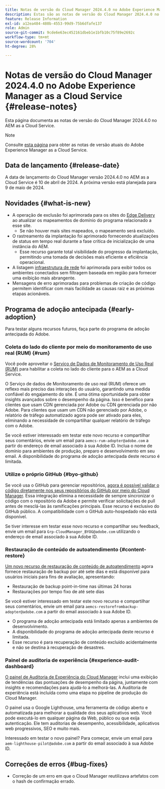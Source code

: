```yaml
---
title: Notas de versão do Cloud Manager 2024.4.0 no Adobe Experience Manager as a Cloud Service
description: Estas são as notas de versão do Cloud Manager 2024.4.0 no AEM as a Cloud Service.
feature: Release Information
exl-id: a12ea484-480b-4553-99d9-75b6dfafe137
role: Admin
source-git-commit: 9cde6e63ec452161dbeb1e1bfb10c75f89e2692c
workflow-type: tm+mt
source-wordcount: '704'
ht-degree: 28%

---
```


# Notas de versão do Cloud Manager 2024.4.0 no Adobe Experience Manager as a Cloud Service {#release-notes}

Esta página documenta as notas de versão do Cloud Manager 2024.4.0 no AEM as a Cloud Service.

>[!NOTE]
>
>Consulte [esta página](/help/release-notes/release-notes-cloud/release-notes-current.md) para obter as notas de versão atuais do Adobe Experience Manager as a Cloud Service.

## Data de lançamento {#release-date}

A data de lançamento do Cloud Manager versão 2024.4.0 no AEM as a Cloud Service é 10 de abril de 2024. A próxima versão está planejada para 9 de maio de 2024.

## Novidades {#what-is-new}

* A operação de exclusão foi aprimorada para os sites do [Edge Delivery](/help/edge/overview.md) ao atualizar os mapeamentos de domínio do programa relacionado a esse site.
   * Se não houver mais sites mapeados, o mapeamento será excluído.
* O rastreamento da implantação foi aprimorado fornecendo atualizações de status em tempo real durante a fase crítica de inicialização de uma instância do AEM.
   * Esse recurso garante total visibilidade do progresso da implantação, permitindo uma tomada de decisões mais eficiente e eficiência operacional.
* A listagem [infraestrutura de rede](/help/security/configuring-advanced-networking.md) foi aprimorada para exibir todos os ambientes conectados sem filtragem baseada em região para fornecer uma exibição mais abrangente.
* Mensagens de erro aprimoradas para problemas de criação de código permitem identificar com mais facilidade as causas raiz e as próximas etapas acionáveis.

## Programa de adoção antecipada {#early-adoption}

Para testar alguns recursos futuros, faça parte do programa de adoção antecipada do Adobe.

### Coleta do lado do cliente por meio do monitoramento de uso real (RUM) {#rum}

Você pode aproveitar o [Serviço de Dados de Monitoramento de Uso Real (RUM)](/help/implementing/cloud-manager/content-requests.md#cliendside-collection) para habilitar a coleta no lado do cliente para o AEM as a Cloud Service.

O Serviço de dados de Monitoramento de uso real (RUM) oferece um reflexo mais preciso das interações do usuário, garantindo uma medida confiável do engajamento do site. É uma ótima oportunidade para obter insights avançados sobre o desempenho da página. Isso é benéfico para clientes que usam CDN gerenciada por Adobe ou CDN gerenciada por não Adobe. Para clientes que usam um CDN não gerenciado por Adobe, o relatório de tráfego automatizado agora pode ser ativado para eles, eliminando a necessidade de compartilhar qualquer relatório de tráfego com o Adobe.

Se você estiver interessado em testar este novo recurso e compartilhar seus comentários, envie um email para `aemcs-rum-adopter@adobe.com` a partir do endereço de email associado à sua Adobe ID. Inclua o nome de domínio para ambientes de produção, preparo e desenvolvimento em seu email.  A disponibilidade do programa de adoção antecipada deste recurso é limitada.

### Utilize o próprio GitHub {#byo-github}

Se você usa o GitHub para gerenciar repositórios, [agora é possível validar o código diretamente nos seus repositórios do GitHub por meio do Cloud Manager](/help/implementing/cloud-manager/managing-code/private-repositories.md). Essa integração elimina a necessidade de sempre sincronizar o código com o repositório da Adobe e permite verificar solicitações de pull antes de mesclá-las às ramificações principais. Esse recurso é exclusivo do GitHub público. A compatibilidade com o GitHub auto-hospedado não está disponível.

Se tiver interesse em testar esse novo recurso e compartilhar seu feedback, envie um email para `Grp-CloudManager_BYOG@adobe.com` utilizando o endereço de email associado à sua Adobe ID.

### Restauração de conteúdo de autoatendimento {#content-restore}

[Um novo recurso de restauração de conteúdo de autoatendimento](/help/operations/restore.md) agora fornece restauração de backup por até sete dias e está disponível para usuários iniciais para fins de avaliação, apresentando:

* Restauração de backup point-in-time nas últimas 24 horas
* Restaurações por tempo fixo de até sete dias

Se você estiver interessado em testar este novo recurso e compartilhar seus comentários, envie um email para `aemcs-restorefrombackup-adopter@adobe.com` a partir do email associado à sua Adobe ID.

* O programa de adoção antecipada está limitado apenas a ambientes de desenvolvimento.
* A disponibilidade do programa de adoção antecipada deste recurso é limitada.
* Esse recurso é para recuperação de conteúdo excluído acidentalmente e não se destina à recuperação de desastres.

### Painel de auditoria de experiência {#experience-audit-dashboard}

[O painel de Auditoria de Experiência do Cloud Manager](/help/implementing/cloud-manager/experience-audit-dashboard.md) inclui uma exibição de tendências das pontuações de desempenho da página, juntamente com insights e recomendações para ajudá-lo a melhorá-las. A Auditoria de experiência está incluída como uma etapa no pipeline de produção do Cloud Manager.

O painel usa o Google Lighthouse, uma ferramenta de código aberto e automatizada para melhorar a qualidade dos seus aplicativos web. Você pode executá-lo em qualquer página da Web, público ou que exija autenticação. Ele tem auditorias de desempenho, acessibilidade, aplicativos web progressivos, SEO e muito mais.

Interessado em testar o novo painel? Para começar, envie um email para `aem-lighthouse-pilot@adobe.com` a partir do email associado à sua Adobe ID.

## Correções de erros {#bug-fixes}

* Correção de um erro em que o Cloud Manager reutilizava artefatos com o hash de confirmação errado.
